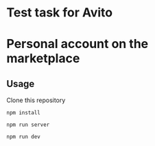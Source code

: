 # Test task for Avito

# Personal account on the marketplace

## Usage

Clone this repository

```
npm install
```

```
npm run server
```

```
npm run dev
```
